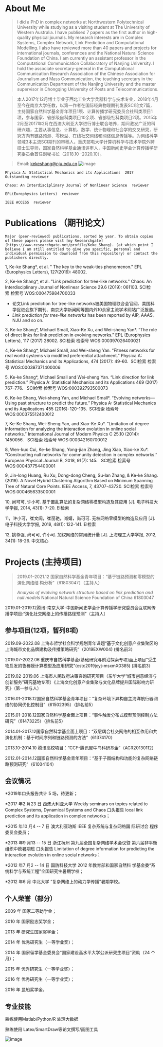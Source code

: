 # About Me

> I did a PhD in complex networks at Northwestern Polytechnical University while studying as a visiting student at The University of Western Australia. I have publised 7 papers as the first author in high-quality physical journals. My research interests are in Complex Systems, Complex Network, Link Prediction and Computational Modelling. I also have reviewed more than 40 papers and projects for international journals, conferences and the National Natural Science Foundation of China. I am currently an assistant professor in the Computational Communication Collaboratory of Nanjing University. I hold the associate secretary-general in the Computational Communication Research Association of the Chinese Association for Journalism and Mass Communication, the teaching secretary in the Communication Department of the Nanjing University and the master supervisor in Chongqing University of Posts and Telecommunications. 

> 本人2017年12月博士毕业于西北工业大学兵器科学与技术专业，2018年4月至今在南京大学任教，以第一作者在国际经典物理期刊发表SCI论文7篇，主持国家自然科学基金青年项目1项、计算传播学研究委员会社科类项目1项，参与国家、省部级自科类项目10余项、省部级社科类项目2项。2015年2月至2017年2月在西澳大利亚大学进行博士联合培养，期间激发广泛的科研兴趣，主要从事信息、计算机、数学、统计物理和社会学的交叉研究，研究方向有链路预测、零模型、在线社交网络和网络信息传播等。为网络科学领域3本主流SCI期刊的审稿人，重庆邮电大学计算机科学与技术学院外聘硕士生导师，国家自然科学基金通讯评审人，中国新闻史学会计算传播学研究委员会首任副秘书长（2018.10 -2020.10）。

> Email: kekeshang@nju.edu.cn
![image](../mmexport1525713230628.jpg)

```
Physica A: Statistical Mechanics and its Applications  2017 Outstanding reviewer

Chaos: An Interdisciplinary Journal of Nonlinear Science  reviewer

EPL(Europhysics Letters)  reviewer

IEEE ACCESS  reviewer
```

# Publications （期刊论文）

```
Major (peer-reviewed) publications, sorted by year. To obtain copies of these papers please vist [my Researchgate](https://www.researchgate.net/profile/Keke_Shang). (at which point I believe I am still entitled to give you specific, personal and individual permission to download from this repository) or contact the publishers directly.
```

1, Ke-ke Shang*, et al. " The key to the weak-ties phenomenon." EPL (Europhysics Letters), 127(2019): 48002.

2, Ke-ke Shang*, et al. "Link prediction for tree-like networks." Chaos: An Interdisciplinary Journal of Nonlinear Science 29.6 (2019): 061103.
SCI检索 检索号 WOS:000475984700033

*   论文Link prediction for tree-like networks被美国物理联合会官网、美国科学促进会旗下期刊、南京大学新闻网等国内外10余家主流学术网站广泛报道。
*   _Link prediction for tree-like networks_ has been reported by AIP, AAAS, NJU and so on.


3, Ke-ke Shang*, Michael Small, Xiao-Ke Xu, and Wei-sheng Yan*. “The role of direct links for link prediction in evolving networks.” EPL (Europhysics Letters), 117 (2017) 28002.
SCI检索 检索号 WOS:000397026400021

4, Ke-ke Shang*, Michael Small, and Wei-sheng Yan. “Fitness networks for real world systems via modified preferential attachment.” Physica A: Statistical Mechanics and its Applications, 474 (2017): 49-60. 
SCI检索 检索号 WOS:000397371400006

5, Ke-ke Shang*, Michael Small and Wei-sheng Yan. “Link direction for link prediction.” Physica A: Statistical Mechanics and its Applications 469 (2017) 767–776.  
SCI检索 检索号 WOS:000392793500073

6, Ke-ke Shang, Wei-sheng Yan, and Michael Small*. “Evolving networks—Using past structure to predict the future.” Physica A: Statistical Mechanics and its Applications 455 (2016): 120-135. 
SCI检索 检索号 WOS:000375512400012


7, Ke-Ke Shang, Wei-Sheng Yan, and Xiao-Ke Xu*. “Limitation of degree information for analyzing the interaction evolution in online social networks.” International Journal of Modern Physics C 25.10 (2014): 1450056.  
SCI检索 检索号 WOS:000342160700012

8, Wen-kuo Cui, Ke-ke Shang, Yong-jian Zhang, Jing Xiao, Xiao-ke Xu*.  “Constructing null networks for community detection in complex networks.” European Physical Journal B, 2018, 91(7): 145.  
SCI检索 检索号 WOS:000437754400001

9, Jin-long Huang, Ru Xu, Dong-dong Cheng, Su-lan Zhang, & Ke-ke Shang. (2019). A Novel Hybrid Clustering Algorithm Based on Minimum Spanning Tree of Natural Core Points. IEEE Access, 7, 43707-43720.
SCI检索 检索号 WOS:000465633500001


10, 尚可可, 许小可. 基于置乱算法的复杂网络零模型构造及其应用 [J]. 电子科技大学学报, 2014, 43(1): 7-20.
EI检索 

11，许小可，崔文阔，崔丽艳，肖婧，尚可可. 无权网络零模型的构造及应用 [J]. 电子科技大学学报, 2019, 48(1): 122-141.
EI检索
  
12, 姚尊强, 尚可可, 许小可. 加权网络的常用统计量 [J]. 上海理工大学学报, 2012, 34(1): 18-26.
中文核心


# Projects (主持项目)
> 2019.01–2021.12 国家自然科学基金青年项目：“基于链路预测和零模型的演化网络结 构分析”（61803047）（主持人）
>
> _Analysis of evolving network structure based on link prediction and null models_ National Natural Science Foundation of China 61803047

2019.01-2019.12腾讯-南京大学-中国新闻史学会计算传播学研究委员会互联网传播学项目:“演化社交网络上的传播路径预测”（主持人）

## 参与项目(12项，暂列8项)
2019.09-2022.08 上海市哲学社会科学规划青年课题“基于文化创意产业集聚区的上海城市文化品牌建构及传播策略研究”（2019EXW004) (排名前3）

2019.07-2022.06 重庆市自然科学基金(基础研究与前沿探索专项)面上项目“受生物启发的鲁棒膜计算模型及应用研究"(cstc2019jcyj-msxmX0385) (排名前3）

2019.02-2019.06 上海市人民政府决策咨询研究项目（东华大学“城市创意经济与创新服务”研究基地专项）《上海文化创意产业集聚与文化品牌提升国际影响力研究》（第一参与人）

2016.01-2018.12国家自然科学基金青年项目：“复杂环境下异构自主海洋航行器网络的协同优化控制目”（61502395）（排名前5）

2015.01-2018.12国家自然科学基金面上项目：“事件触发分布式模型预测控制方法研究”（61473225）（排名前5）

2014.01-2017.12国家自然科学基金面上项目：“双层耦合社交网络的相互作用和共演化机制：基于时间序列和链路预测的方法”（61374170）

2013.10-2014.10 腾讯高校项目：“CCF-腾讯犀牛鸟科研基金”（AGR20130112）

2012.01-2014.12国家自然科学基金青年项目：“基于子图结构和功能的复杂网络链路预测研究”（61004104）  


## 会议情况

*2019年口头报告共计 5 场，待更新；

*2017 年2 月23 日 西澳大利亚大学 Weekly seminars on topics related
to Complex Systems, Dynamical Systems and Chaos 口头报告 local
link prediction and its application in complex networks；

*2015 年10 月4 -- 7 日 澳大利亚珀斯 IEEE 复杂系统与复杂网络国
际研讨会 程序委员会委员；

*2013 年9 月13 -- 15 日 浙江杭州 第九届全国复杂网络学术会议暨
第六届非平衡组织中欧暑期班 口头报告 Limitation of degree
information for predicting the interaction evolution in online social
networks；

*2012 年7 月2 -- 14 日 国防科技大学 2012 年教育部和国家自然科
学基金委“系统科学与系统工程”全国研究生暑期学校；

*2012 年6 月 中北大学 “复杂网络上的动力学传播”暑期学校。

## 个人荣誉（部分）

2009 年 国家二等助学金；

2010 年 国家励志奖学金；

2013 年 研究生国家奖学金；

2014 年 优秀研究生（一等学业奖）；

2014 年 国家留学基金委员会“国家建设高水平大学公派研究生项目”资助（24 个月）；

2015 年 优秀研究生（一等学业奖）；

2016 年 优秀研究生（一等学业奖）；

2016 年 昆船奖学金。


## 专业技能

熟练使用Matlab/Python/R 处理大数据

熟练使用 Latex/SmartDraw等论文撰写/画图工具

![image](../39056408.jpg)

